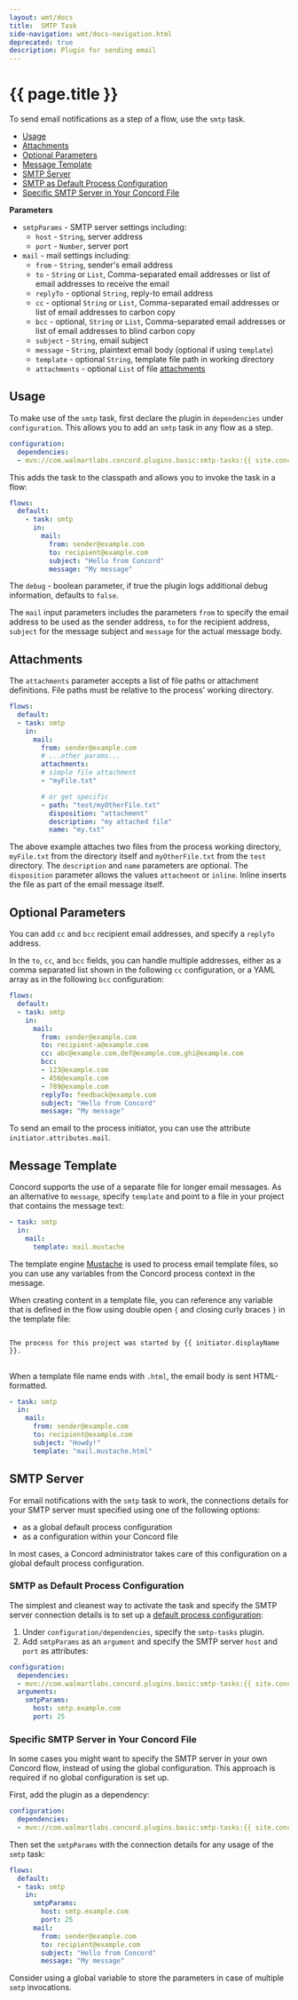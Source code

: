 ```yaml
---
layout: wmt/docs
title:  SMTP Task
side-navigation: wmt/docs-navigation.html
deprecated: true
description: Plugin for sending email
---
```


# {{ page.title }}

To send email notifications as a step of a flow, use the `smtp` task.

- [Usage](#usage)
- [Attachments](#attachments)
- [Optional Parameters](#optional-parameters)
- [Message Template](#message-template)
- [SMTP Server](#smtp-server)
- [SMTP as Default Process Configuration](#smtp-as-default-process-configuration)
- [Specific SMTP Server in Your Concord File](#specific-smtp-server-in-your-concord-file)

__Parameters__
- `smtpParams` - SMTP server settings including:
  - `host` - `String`, server address
  - `port` - `Number`, server port
- `mail` - mail settings including:
  - `from` - `String`, sender's email address
  - `to` - `String` or `List`, Comma-separated email addresses or list of email addresses to receive the email
  - `replyTo` - optional `String`, reply-to email address
  - `cc` - optional `String` or `List`, Comma-separated email addresses or list of email addresses to carbon copy
  - `bcc` - optional, `String` or `List`, Comma-separated email addresses or list of email addresses to blind carbon copy
  - `subject` - `String`, email subject
  - `message` - `String`, plaintext email body (optional if using `template`)
  - `template` - optional `String`, template file path in working directory
  - `attachments` - optional `List` of file [attachments](#attachments)

## Usage

To make use of the `smtp` task, first declare the plugin in `dependencies` under
`configuration`. This allows you to add an `smtp` task in any flow as a step.

```yaml
configuration:
  dependencies:
  - mvn://com.walmartlabs.concord.plugins.basic:smtp-tasks:{{ site.concord_core_version }}
```

This adds the task to the classpath and allows you to invoke the task in a flow:

```yaml
flows:
  default:
    - task: smtp
      in:
        mail:
          from: sender@example.com
          to: recipient@example.com
          subject: "Hello from Concord"
          message: "My message"
```

The `debug` - boolean parameter, if true the plugin logs additional debug
information, defaults to `false`.

The `mail` input parameters includes the parameters `from` to specify the email
address to be used as the sender address, `to` for the recipient address,
`subject` for the message subject and `message` for the actual message body.

## Attachments

The `attachments` parameter accepts a list of file paths or attachment
definitions. File paths must be relative to the process' working directory.

```yaml
flows:
  default:
  - task: smtp
    in:
      mail:
        from: sender@example.com
        # ...other params...
        attachments:
        # simple file attachment
        - "myFile.txt"

        # or get specific
        - path: "test/myOtherFile.txt"
          disposition: "attachment"
          description: "my attached file"
          name: "my.txt"
```

The above example attaches two files from the process working directory,
`myFile.txt` from the directory itself and `myOtherFile.txt` from the `test`
directory. The `description` and `name` parameters are optional. The
`disposition` parameter allows the values `attachment` or `inline`. Inline
inserts the file as part of the email message itself.

## Optional Parameters

You can add `cc` and `bcc` recipient email addresses, and  specify 
a `replyTo` address.

In the `to`, `cc`, and `bcc` fields, you can handle multiple addresses, either as 
a comma separated list shown in the following `cc` configuration, or a YAML array 
as in the following `bcc` configuration:

```yaml
flows:
  default:
  - task: smtp
    in:
      mail:
        from: sender@example.com
        to: recipient-a@example.com
        cc: abc@example.com,def@example.com,ghi@example.com
        bcc:
        - 123@example.com
        - 456@example.com
        - 789@example.com
        replyTo: feedback@example.com
        subject: "Hello from Concord"
        message: "My message"
```

To send an email to the process initiator, you can use the
attribute `initiator.attributes.mail`.

## Message Template

Concord supports the use of a separate file for longer email messages. As an
alternative to `message`, specify `template` and point to a file in your project
that contains the message text:

```yaml
- task: smtp
  in:
    mail:
      template: mail.mustache
```

The template engine [Mustache](https://mustache.github.io/) is used to process
email template files, so you can use any variables from the Concord process
context in the message.

When creating content in a template file, you can reference any variable that is
defined in the flow using double open `{` and closing curly braces `}` in the
template file:

<pre>
<code>
The process for this project was started by &#123;&#123; initiator.displayName  &#125;&#125;.
</code>
</pre>

When a template file name ends with `.html`, the email body is sent HTML-formatted.

```yaml
- task: smtp
  in:
    mail:
      from: sender@example.com
      to: recipient@example.com
      subject: "Howdy!"
      template: "mail.mustache.html"
```

## SMTP Server

For email notifications with the `smtp` task to work, the connections details
for your SMTP server must specified using one of the following options:

- as a global default process configuration
- as a configuration within your Concord file

In most cases, a Concord administrator takes care of this configuration on a
global default process configuration.

### SMTP as Default Process Configuration
 
The simplest and cleanest way to activate the task and specify the SMTP server
connection details is to set up a
[default process configuration](../getting-started/configuration.html#default-process-variables):

1. Under `configuration/dependencies`, specify the `smtp-tasks` plugin. 
2. Add `smtpParams` as an `argument` and specify the SMTP server `host` and 
`port` as attributes:

```yaml
configuration:
  dependencies:
  - mvn://com.walmartlabs.concord.plugins.basic:smtp-tasks:{{ site.concord_core_version }}
  arguments:
    smtpParams:
      host: smtp.example.com
      port: 25
```

### Specific SMTP Server in Your Concord File

In some cases you might want to specify the SMTP server in your own Concord
flow, instead of using the global configuration. This approach is required if no
global configuration is set up.

First, add the plugin as a dependency:

```yaml
configuration:
  dependencies:
  - mvn://com.walmartlabs.concord.plugins.basic:smtp-tasks:{{ site.concord_core_version }}
```
 
Then set the `smtpParams` with the connection details for any usage of
the `smtp` task:

```yaml
flows:
  default:
  - task: smtp
    in:
      smtpParams:
        host: smtp.example.com
        port: 25
      mail:
        from: sender@example.com
        to: recipient@example.com
        subject: "Hello from Concord"
        message: "My message"
```

Consider using a global variable to store the parameters in case of multiple
`smtp` invocations.
